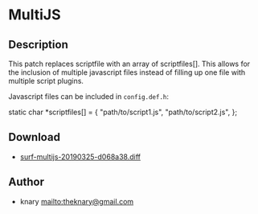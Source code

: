 MultiJS
=======

Description
-----------
This patch replaces scriptfile with an array of scriptfiles[]. This allows for
the inclusion of multiple javascript files instead of filling up one file with
multiple script plugins.

Javascript files can be included in `config.def.h`:

static char *scriptfiles[] = {
	"path/to/script1.js",
	"path/to/script2.js",
};

Download
--------
* [surf-multijs-20190325-d068a38.diff](surf-multijs-20190325-d068a38.diff)

Author
------
* knary <mailto:theknary@gmail.com>
